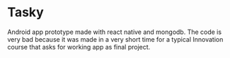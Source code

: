 # Tasky

Android app prototype made with react native and mongodb. The code is very bad because it was made in a very short time for a typical Innovation course that asks for working app as final project.
